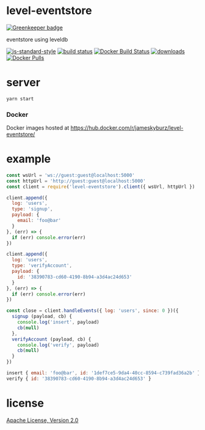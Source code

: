 # level-eventstore

[![Greenkeeper badge](https://badges.greenkeeper.io/JamesKyburz/level-eventstore.svg)](https://greenkeeper.io/)

eventstore using leveldb

[![js-standard-style](https://img.shields.io/badge/code_style-standard-brightgreen.svg)](https://github.com/feross/standard)
[![build status](https://api.travis-ci.org/JamesKyburz/level-eventstore.svg)](https://travis-ci.org/JamesKyburz/level-eventstore)
[![Docker Build Status](https://img.shields.io/docker/build/jameskyburz/level-eventstore.svg)]()
[![downloads](https://img.shields.io/npm/dm/level-eventstore.svg)](https://npmjs.org/package/level-eventstore)
[![Docker Pulls](https://img.shields.io/docker/pulls/jameskyburz/level-eventstore.svg)]()

# server
```sh
yarn start
```

### Docker

Docker images hosted at https://hub.docker.com/r/jameskyburz/level-eventstore/

# example

```js
const wsUrl = 'ws://guest:guest@localhost:5000'
const httpUrl = 'http://guest:guest@localhost:5000'
const client = require('level-eventstore').client({ wsUrl, httpUrl })

client.append({
  log: 'users',
  type: 'signup',
  payload: {
    email: 'foo@bar'
  }
}, (err) => {
  if (err) console.error(err)
})

client.append({
  log: 'users',
  type: 'verifyAccount',
  payload: {
    id: '38390783-cd60-4190-8b94-a3d4ac24d653'
  }
}, (err) => {
  if (err) console.error(err)
})

const close = client.handleEvents({ log: 'users', since: 0 })({
  signup (payload, cb) {
    console.log('insert', payload)
    cb(null)
  },
  verifyAccount (payload, cb) {
    console.log('verify', payload)
    cb(null)
  }
})

insert { email: 'foo@bar', id: '1def7ce5-9da4-40cc-8594-c739fad36a2b' }
verify { id: '38390783-cd60-4190-8b94-a3d4ac24d653' }

```

# license

[Apache License, Version 2.0](LICENSE)
